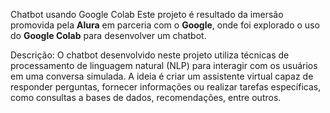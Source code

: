 Chatbot usando Google Colab
Este projeto é resultado da imersão promovida pela **Alura** em parceria com o **Google**, onde foi explorado o uso do **Google Colab** para desenvolver um chatbot.

Descrição:
O chatbot desenvolvido neste projeto utiliza técnicas de processamento de linguagem natural (NLP) para interagir com os usuários em uma conversa simulada. A ideia é criar um assistente virtual capaz de responder perguntas, fornecer informações ou realizar tarefas específicas, como consultas a bases de dados, recomendações, entre outros.
